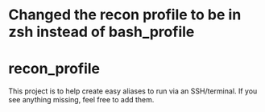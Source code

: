 
# Changed the recon profile to be in zsh instead of bash_profile

# recon_profile
This project is to help  create easy aliases to run via an SSH/terminal. If you see anything missing, feel free to add them.

